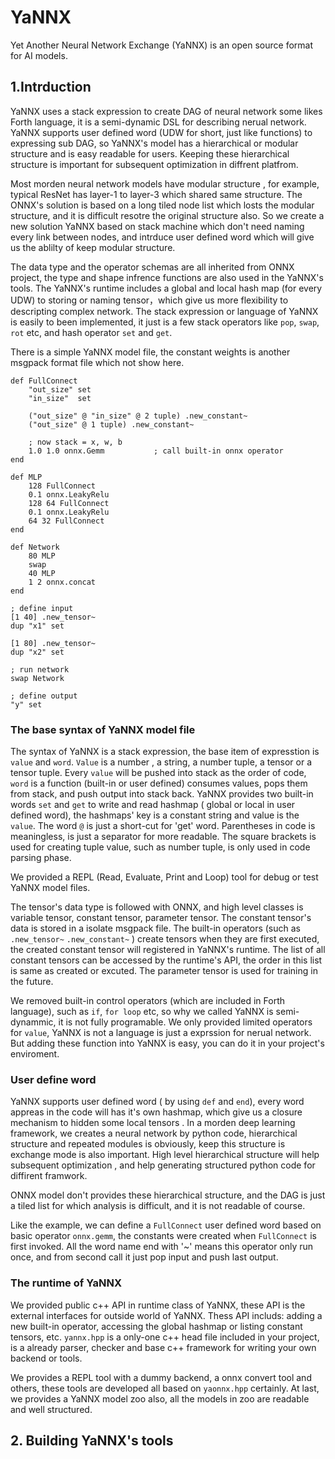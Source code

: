 # YaNNX
Yet Another Neural Network Exchange (YaNNX) is an open source format for AI models. 

## 1.Intrduction

YaNNX uses a stack expression to create DAG of neural network some likes Forth language, it is a semi-dynamic DSL for describing nerual network.
YaNNX supports user defined word (UDW for short, just like functions) to expressing sub DAG, so YaNNX's model has a hierarchical or modular structure and is easy readable for users.
Keeping these hierarchical structure is important for subsequent optimization in diffrent platfrom. 

Most morden neural network models have modular structure , for example, typical ResNet has layer-1 to layer-3 which shared same structure. 
The ONNX's solution is based on a long tiled node list which losts the modular structure, and it is difficult resotre the original structure also. 
So we create a new solution YaNNX based on stack machine which don't need naming every link between nodes, and intrduce user defined word which will give us the ablilty of keep modular structure.

The data type and the operator schemas are all inherited from ONNX project, the type and shape infrence functions are also used in the YaNNX's tools.
The YaNNX's runtime includes a global and local hash map (for every UDW) to storing or naming tensor，which give us more flexibility to descripting complex network.
The stack expression or language of YaNNX is easily to been implemented, it just is a few stack operators like `pop`, `swap`, `rot` etc, and hash operator `set` and `get`.

There is a simple YaNNX model file, the constant weights is another msgpack format file which not show here.

```
def FullConnect
    "out_size" set
    "in_size"  set

    ("out_size" @ "in_size" @ 2 tuple) .new_constant~
    ("out_size" @ 1 tuple) .new_constant~ 
    
    ; now stack = x, w, b
    1.0 1.0 onnx.Gemm           ; call built-in onnx operator
end

def MLP
    128 FullConnect
    0.1 onnx.LeakyRelu
    128 64 FullConnect
    0.1 onnx.LeakyRelu
    64 32 FullConnect
end

def Network
    80 MLP
    swap 
    40 MLP
    1 2 onnx.concat 
end

; define input
[1 40] .new_tensor~ 
dup "x1" set

[1 80] .new_tensor~
dup "x2" set

; run network
swap Network 

; define output
"y" set

```

### The base syntax of YaNNX model file

The syntax of YaNNX is a stack expression, the base item of expresstion is `value` and `word`. 
`Value` is a number , a string, a number tuple, a tensor or a tensor tuple. 
Every `value` will be pushed into stack as the order of code, `word` is a function (built-in or user defined) consumes values, pops them from stack, and push output into stack back.
YaNNX provides two built-in words `set` and `get` to write and read hashmap ( global or local in user defined word), the hashmaps' key is a constant string and value is the `value`.
The word `@` is just a short-cut for 'get' word. Parentheses in code is meaningless, is just a separator for more readable. 
The square brackets is used for creating tuple value, such as number tuple, is only used in code parsing phase.

We provided a REPL (Read, Evaluate, Print and Loop) tool for debug or test YaNNX model files.

The tensor's data type is followed with ONNX, and high level classes is variable tensor, constant tensor, parameter tensor. The constant tensor's data is stored in a isolate msgpack file. 
The built-in operators (such as `.new_tensor~` `.new_constant~` ) create tensors when they are first executed, the created constant tensor will registered in YaNNX's runtime.
The list of all constant tensors can be accessed by the runtime's API, the order in this list is same as created or excuted.
The parameter tensor is used for training in the future.

We removed built-in control operators (which are included in Forth language), such as `if`, `for loop` etc, so why we called YaNNX is semi-dynammic, it is not fully programable. 
We only provided limited operators for `value`, YaNNX is not a language is just a exprssion for nerual network. 
But adding these function into YaNNX is easy, you can do it in your project's enviroment.

### User define word

YaNNX supports user defined word ( by using `def` and `end`), every word appreas in the code will has it's own hashmap, which give us a closure mechanism to hidden some local tensors .
In a morden deep learning framework, we creates a neural network by python code, hierarchical structure and repeated modules is obviously, keep this structure is exchange mode is also important.
High level hierarchical structure will help subsequent optimization , and help generating structured python code for diffirent framwork.

ONNX model don't provides these hierarchical structure, and the DAG is just a tiled list for which analysis is difficult, and it is not readable of course.

Like the example, we can define a `FullConnect` user defined word based on basic operator `onnx.gemm`, the constants were created when `FullConnect` is first invoked.
All the word name end with '~' means this operator only run once, and from second call it just pop input and push last output.

### The runtime of YaNNX

We provided public c++ API in runtime class of YaNNX, these API is the external interfaces for outside world of YaNNX. 
Thess API includs: adding a new built-in operator, accessing the global hashmap or listing constant tensors, etc.
`yannx.hpp` is a only-one c++ head file included in your project, is a already parser, checker and base c++ framework for writing your own backend or tools. 

We provides a REPL tool with a dummy backend, a onnx convert tool and others, these tools are developed all based on `yaonnx.hpp` certainly. 
At last, we provides a YaNNX model zoo also, all the models in zoo are readable and well structured.

## 2. Building YaNNX's tools
